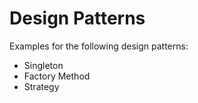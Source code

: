 # Design Patterns
Examples for the following design patterns:
* Singleton
* Factory Method
* Strategy
